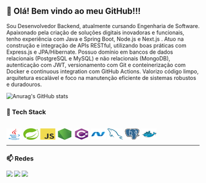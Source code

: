 ## 👋 Olá! Bem vindo ao meu GitHub!!!

Sou Desenvolvedor Backend, atualmente cursando Engenharia de Software. Apaixonado pela criação de soluções digitais inovadoras e funcionais, tenho experiência com Java e Spring Boot, Node.js e Next.js . Atuo na construção e integração de APIs RESTful, utilizando boas práticas com Express.js e JPA/Hibernate. Possuo domínio em bancos de dados relacionais (PostgreSQL e MySQL) e não relacionais (MongoDB), autenticação com JWT, versionamento com Git e conteinerização com Docker e continuous integration com GitHub Actions. Valorizo código limpo, arquitetura escalável e foco na manutenção eficiente de sistemas robustos e duradouros.

  ![Anurag's GitHub stats](https://github-readme-stats.vercel.app/api?username=jjunior112&theme=transparent&show_icons=true)

### 🚀 Tech Stack

<div style="display: inline_block"><br>
  <img align="center" alt="Java" height="30" width="40" src="https://raw.githubusercontent.com/devicons/devicon/master/icons/java/java-original.svg">
  <img align="center" alt="Spring Boot" height="30" width="40" src="https://raw.githubusercontent.com/devicons/devicon/master/icons/spring/spring-original.svg">
  <img align="center" alt="JavaScript" height="30" width="40" src="https://raw.githubusercontent.com/devicons/devicon/master/icons/javascript/javascript-original.svg">
  <img align="center" alt="Node.js" height="30" width="40" src="https://raw.githubusercontent.com/devicons/devicon/master/icons/nodejs/nodejs-original.svg">
  <img align="center" alt="C#" height="30" width="40" src="https://raw.githubusercontent.com/devicons/devicon/master/icons/csharp/csharp-original.svg">
  <img align="center" alt=".NET" height="30" width="40" src="https://raw.githubusercontent.com/devicons/devicon/master/icons/dot-net/dot-net-original.svg">
  <img align="center" alt="MySQL" height="30" width="40" src="https://raw.githubusercontent.com/devicons/devicon/master/icons/mysql/mysql-original.svg">
  <img align="center" alt="PostgreSQL" height="30" width="40" src="https://raw.githubusercontent.com/devicons/devicon/master/icons/postgresql/postgresql-original.svg">
  <img align="center" alt="Docker" height="30" width="40" src="https://raw.githubusercontent.com/devicons/devicon/master/icons/docker/docker-original.svg">
</div>

---

### 📫 Redes

<div>
  <a href="https://jjunior112.github.io/portfolio/" target="_blank"><img src="https://img.shields.io/badge/-Portfólio-%23333?style=for-the-badge&logo=ko-fi&logoColor=white"></a>
  <a href="mailto:juarezgcjr@gmail.com" target="_blank"><img src="https://img.shields.io/badge/-Gmail-%23333?style=for-the-badge&logo=gmail&logoColor=white"></a>
  <a href="https://www.linkedin.com/in/juarez-junior112/" target="_blank"><img src="https://img.shields.io/badge/-LinkedIn-%230077B5?style=for-the-badge&logo=linkedin&logoColor=white"></a>
</div>
